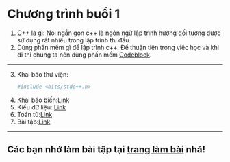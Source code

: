 # Chương trình buổi 1

1. [C++ là gì](https://vi.wikipedia.org/wiki/C%2B%2B): 
	Nói ngắn gọn c++ là ngôn ngữ lập trình hướng đối tượng được sử dụng rất nhiều trong lập trình thi đấu.
2. Dùng phần mềm gì để lập trình c++: 
	Để thuận tiện trong việc học và khi đi thi chúng ta nên dùng phần mềm [Codeblock](http://www.codeblocks.org/).
-----
3. Khai báo thư viện: 
	```bash
	#include <bits/stdc++.h>
	```
4. Khai báo biến:[Link](https://viettuts.vn/lap-trinh-cpp/bien-trong-cpp)
5. Kiểu dữ liệu: [Link](https://viettuts.vn/lap-trinh-cpp/kieu-du-lieu-trong-cpp)
6. Toán tử:[Link](https://viettuts.vn/lap-trinh-cpp/toan-tu-trong-cpp)
7. Bài tập:[Link](https://drive.google.com/drive/u/0/folders/1LsykPolqUqGXzg5fZjVtnimeTS1msJUv)
-----
## Các bạn nhớ làm bài tập tại [trang làm bài](http://cblsangtaocbl.team/) nhá!
